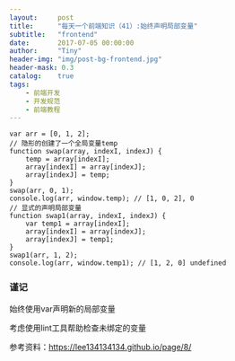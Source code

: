 ```yaml
---
layout:     post
title:      "每天一个前端知识（41）:始终声明局部变量"
subtitle:   "frontend"
date:       2017-07-05 00:00:00
author:     "Tiny"
header-img: "img/post-bg-frontend.jpg"
header-mask: 0.3
catalog:    true
tags:
    - 前端开发
    - 开发规范
    - 前端教程
---
```


    var arr = [0, 1, 2];
    // 隐形的创建了一个全局变量temp
    function swap(array, indexI, indexJ) {
        temp = array[indexI];
        array[indexI] = array[indexJ];
        array[indexJ] = temp;
    }
    swap(arr, 0, 1);
    console.log(arr, window.temp); // [1, 0, 2], 0
    // 显式的声明局部变量
    function swap1(array, indexI, indexJ) {
        var temp1 = array[indexI];
        array[indexI] = array[indexJ];
        array[indexJ] = temp1;
    }
    swap1(arr, 1, 2);
    console.log(arr, window.temp1); // [1, 2, 0] undefined
    
### 谨记

始终使用var声明新的局部变量

考虑使用lint工具帮助检查未绑定的变量

参考资料：https://lee134134134.github.io/page/8/



